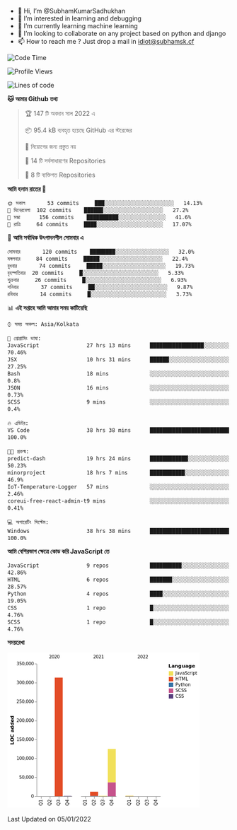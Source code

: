 - 👋 Hi, I’m @SubhamKumarSadhukhan
- 👀 I’m interested in learning and debugging
- 🌱 I’m currently learning machine learning
- 💞️ I’m looking to collaborate on any project based on python and django
- 📫 How to reach me ?
      Just drop a mail in idiot@subhamsk.cf

<!---
SubhamKumarSadhukhan/SubhamKumarSadhukhan is a ✨ special ✨ repository because its `README.md` (this file) appears on your GitHub profile.
You can click the Preview link to take a look at your changes.
--->


<!--START_SECTION:waka-->
![Code Time](http://img.shields.io/badge/Code%20Time-38%20hrs%2057%20mins-blue)

![Profile Views](http://img.shields.io/badge/%E0%A6%AA%E0%A7%8D%E0%A6%B0%E0%A7%8B%E0%A6%AB%E0%A6%BE%E0%A6%87%E0%A6%B2%20%E0%A6%A6%E0%A6%B0%E0%A7%8D%E0%A6%B6%E0%A6%A8-73-blue)

![Lines of code](https://img.shields.io/badge/%E0%A6%B9%E0%A7%8D%E0%A6%AF%E0%A6%BE%E0%A6%B2%E0%A7%8B%20%E0%A6%93%E0%A6%AF%E0%A6%BC%E0%A6%BE%E0%A6%B0%E0%A7%8D%E0%A6%B2%E0%A7%8D%E0%A6%A1%20%E0%A6%A5%E0%A7%87%E0%A6%95%E0%A7%87%20%E0%A6%86%E0%A6%AE%E0%A6%BF%20%E0%A6%B2%E0%A6%BF%E0%A6%96%E0%A7%87%E0%A6%9B%E0%A6%BF-453%20Thousand%20%E0%A6%95%E0%A7%8B%E0%A6%A1%E0%A7%87%E0%A6%B0%20%E0%A6%B2%E0%A6%BE%E0%A6%87%E0%A6%A8-blue)

**🐱 আমার Github তথ্য** 

> 🏆 147 টি অবদান সাল 2022 এ
 > 
> 📦 95.4 kB ব্যবহৃত হয়েছে GitHub এর স্টরেজের 
 > 
> 🚫 নিয়োগের জন্য প্রস্তুত নয়
 > 
> 📜 14 টি সর্বসাধারণের Repositories 
 > 
> 🔑 8 টি ব্যক্তিগত Repositories  
 > 
**আমি হলাম রাতের 🦉** 

```text
🌞 সকাল       53 commits     ███░░░░░░░░░░░░░░░░░░░░░░   14.13% 
🌆 দিনেরবেলা  102 commits    ██████░░░░░░░░░░░░░░░░░░░   27.2% 
🌃 সন্ধা      156 commits    ██████████░░░░░░░░░░░░░░░   41.6% 
🌙 রাত্রি     64 commits     ████░░░░░░░░░░░░░░░░░░░░░   17.07%

```
📅 **আমি সর্বাধিক উৎপাদনশীল সোমবার এ** 

```text
সোমবার       120 commits    ████████░░░░░░░░░░░░░░░░░   32.0% 
মঙ্গলবার     84 commits     █████░░░░░░░░░░░░░░░░░░░░   22.4% 
বুধবার       74 commits     █████░░░░░░░░░░░░░░░░░░░░   19.73% 
বৃহস্পতিবার  20 commits     █░░░░░░░░░░░░░░░░░░░░░░░░   5.33% 
শুক্রবার     26 commits     █░░░░░░░░░░░░░░░░░░░░░░░░   6.93% 
শনিবার       37 commits     ██░░░░░░░░░░░░░░░░░░░░░░░   9.87% 
রবিবার       14 commits     █░░░░░░░░░░░░░░░░░░░░░░░░   3.73%

```


📊 **এই সপ্তাহে আমি আমার সময় কাটিয়েছি** 

```text
⌚︎ সময় অঞ্চল: Asia/Kolkata

💬 প্রোগ্রামিং ভাষা: 
JavaScript               27 hrs 13 mins      █████████████████░░░░░░░░   70.46% 
JSX                      10 hrs 31 mins      ██████░░░░░░░░░░░░░░░░░░░   27.25% 
Bash                     18 mins             ░░░░░░░░░░░░░░░░░░░░░░░░░   0.8% 
JSON                     16 mins             ░░░░░░░░░░░░░░░░░░░░░░░░░   0.73% 
SCSS                     9 mins              ░░░░░░░░░░░░░░░░░░░░░░░░░   0.4%

🔥 এডিটর: 
VS Code                  38 hrs 38 mins      █████████████████████████   100.0%

🐱‍💻 প্রকল্ম: 
predict-dash             19 hrs 24 mins      ████████████░░░░░░░░░░░░░   50.23% 
minorproject             18 hrs 7 mins       ███████████░░░░░░░░░░░░░░   46.9% 
IoT-Temperature-Logger   57 mins             ░░░░░░░░░░░░░░░░░░░░░░░░░   2.46% 
coreui-free-react-admin-t9 mins              ░░░░░░░░░░░░░░░░░░░░░░░░░   0.41%

💻 অপারেটিং সিস্টেম: 
Windows                  38 hrs 38 mins      █████████████████████████   100.0%

```

**আমি বেশিরভাগ ক্ষেত্রে কোড করি JavaScript তে** 

```text
JavaScript               9 repos             ██████████░░░░░░░░░░░░░░░   42.86% 
HTML                     6 repos             ███████░░░░░░░░░░░░░░░░░░   28.57% 
Python                   4 repos             ████░░░░░░░░░░░░░░░░░░░░░   19.05% 
CSS                      1 repo              █░░░░░░░░░░░░░░░░░░░░░░░░   4.76% 
SCSS                     1 repo              █░░░░░░░░░░░░░░░░░░░░░░░░   4.76%

```


**সময়রেখা**

![Chart not found](https://raw.githubusercontent.com/SubhamKumarSadhukhan/SubhamKumarSadhukhan/main/charts/bar_graph.png) 


 Last Updated on 05/01/2022
<!--END_SECTION:waka-->

